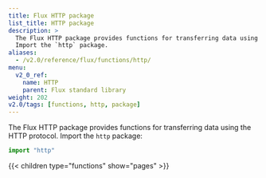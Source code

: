 ```yaml
---
title: Flux HTTP package
list_title: HTTP package
description: >
  The Flux HTTP package provides functions for transferring data using the HTTP protocol.
  Import the `http` package.
aliases:
  - /v2.0/reference/flux/functions/http/
menu:
  v2_0_ref:
    name: HTTP
    parent: Flux standard library
weight: 202
v2.0/tags: [functions, http, package]
---
```


The Flux HTTP package provides functions for transferring data using the HTTP protocol.
Import the `http` package:

```js
import "http"
```

{{< children type="functions" show="pages" >}}
